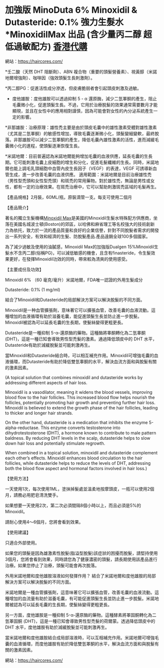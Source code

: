 # 加強版 MinoDuta 6% Minoxidil & Dutasteride: 0.1% 強力生髮水*MinoxidilMax 出品 (含少量丙二醇 超低過敏配方) [香港代購](https://haircores.com/)

網站：https://haircores.com/


*壬二酸（天然 DHT 阻斷劑）、ABN 複合物（重要的頭髮營養素）、視黃醇（米諾地爾增強劑）、咖啡因（強效頭髮生長刺激劑）。

*丙二醇PG：促進活性成分滲透，但皮膚脆弱者會引起頭皮刺激及過敏。

* 度他雄胺：度他雄胺可以透過抑制 5 - α 還原酶，減少二氫睪酮的產生，阻止毛囊微小化，促進頭髮生長。不過，它用於治療脫髮的效果通常需要數月才能顯現，並且在女性中的應用相對謹慎，因為可能會對女性的內分泌系統產生一定的影響。

*非那雄胺：治療原理：雄性禿主要是由於頭皮毛囊中的雄性激素受體對雄性激素（尤其是二氫睪酮）的敏感性增加，導致毛囊逐漸微小化，頭髮變細變軟，最終脫落。非那雄胺可以減少二氫睪酮的產生，降低毛囊內雄性激素的活性，進而減緩毛囊微小化的進程，使頭髮逐漸恢復生長。

*米諾地爾：目前普遍認為米諾地爾能夠增加毛囊的血液供應，延長毛囊的生長期。它可能刺激毛囊上皮細胞的增生和分化，促進毛髮纖維的生長。同時，米諾地爾也能上調毛乳頭細胞中血管內皮生長因子（VEGF）的表達，VEGF 可誘導新血管生成，進一步改善毛囊的血液供應。
適用範圍：米諾地爾是目前治療雄性禿（男性型禿頭和女性型禿頭）和斑禿的常用藥物。對於雄性禿，無論是男性或女性，都有一定的治療效果。在斑禿治療中，它可以幫助刺激斑禿區域的毛髮再生。

【產品規格】2月裝，60ML/瓶，原裝滴管一支。每支可使用二個月

【產品簡介】

著名的獨立生髮機構[Minoxidil Max](https://haircores.com/product/%e5%8a%a0%e5%bc%b7%e7%89%88-minoduta-6-minoxidil-dutasteride-0-1-%e5%bc%b7%e5%8a%9b%e7%94%9f%e9%ab%ae%e6%b0%b4minoxidilmax-%e5%87%ba%e5%93%81-%e5%90%ab%e5%b0%91%e9%87%8f%e4%b8%99%e4%ba%8c/)是美國的Minoxidil生髮水特殊配方供應商，坐落在美國名城波士頓(Boston)的郊區，以哈佛和麻省理工等名校強大的技術創新力為依托，致力於一流的產品質量和良好的企業信譽，針對不同脫髮者需求的開發出一系列安全，有效和經濟的生髮、防脫髮產品.產品遠銷全球100多個國家。

為了減少過敏及使用的油膩感，Minoxidil Max的加強版Dualgen 15%Minoxidil生髮水不含丙二醇(俗稱PG)，可以減低敏感的機會，且含有finasteride，令生髮效果更好，在發揮Minoxidil功效的同時，帶來較為清爽的使用感受。

【主要成份及功效】

Minoxidil 6% （60 毫克/毫升）米諾地爾，FDA唯一認證的外用生髮成分

Dutasteride: 0.1% (1 mg/ml)

結合了Minoxidil和Dutasteride的局部解決方案可以解決脫髮的不同方面。

Minoxidil是一种血管擴張劑，意味著它可以擴張血管，改善毛囊的血液流動。這種增加的血液循環有助於滋養毛囊，能促進頭髮生長並防止進一步脫髮。Minoxidil被認為可以延長毛囊的生長期，使髮絲變得更粗更長。

Dutasteride是一種抑制 5-α-還原酶的藥物。這種酶將睾酮轉化為二氫睾酮 (DHT)，這是一種已知會導致男性型禿髮的激素。通過降低頭皮中的 DHT 水平，Dutasteride有助於減緩脫髮並可能刺激再生。

當Minoxidil和Dutasteride結合時，可以相互補充作用。Minoxidil可增強毛囊的血液循環，而Dutasteride有助於降低雙氫睾酮的水平，解決血流方面和與脫髮有關的激素因素。

(A topical solution that combines minoxidil and dutasteride works by addressing different aspects of hair loss.

Minoxidil is a vasodilator, meaning it widens the blood vessels, improving blood flow to the hair follicles. This increased blood flow helps nourish the follicles, potentially promoting hair growth and preventing further hair loss. Minoxidil is believed to extend the growth phase of the hair follicles, leading to thicker and longer hair strands.

On the other hand, dutasteride is a medication that inhibits the enzyme 5-alpha-reductase. This enzyme converts testosterone into dihydrotestosterone (DHT), a hormone known to contribute to male pattern baldness. By reducing DHT levels in the scalp, dutasteride helps to slow down hair loss and potentially stimulate regrowth.

When combined in a topical solution, minoxidil and dutasteride complement each other’s effects. Minoxidil enhances blood circulation to the hair follicles, while dutasteride helps to reduce the levels of DHT, addressing both the blood flow aspect and hormonal factors involved in hair loss.)

【使用方法】

一天使用1次，每次使用1ML，塗抺掉髮處並溫柔地按摩頭皮，一瓶可以使用2個月，請務必用肥皂清洗雙手。

如果想要一天使用2次，第二次必須間隔8個小時以上，而且必須是5%的Minoxidil。

請耐心使用4～6個月，您將會看到效果。

【使用建議】

只適合外部使用。

如果您的頭髮是因為雄激素性脫髮(脂溢型脫髮)該症狀的困擾而脫髮，請堅持使用3個月，您將會看到效果，同時請您為了健康濃密的頭髮，請長期使用該產品進行治療。如果您停止了治療，頭髮可能會再次脫落。

外用米諾地爾和度他雄胺溶液如何發揮作用？
結合了米諾地爾和度他雄胺的局部解決方案可以解決脫髮的不同方面。

米諾地爾是一種血管擴張劑，這意味著它可以擴張血管，改善毛囊的血液流動。這種增加的血流量有助於滋養毛囊，有可能促進頭髮生長並防止進一步脫髮。米諾地爾被認為可以延長毛囊的生長期，使髮絲變得更粗更長。

另一方面，度他雄胺是一種抑制 5-α-還原酶的藥物。這種酵素將睪固酮轉化為二氫睪固酮 (DHT)，這是一種已知會導致男性型禿髮的荷爾蒙。透過降低頭皮中的 DHT 水平，度他雄胺有助於減緩脫髮並可能刺激再生。

當米諾地爾和度他雄胺結合成局部溶液時，可以互相補充作用。米諾地爾可增強毛囊的血液循環，而度他雄胺有助於降低雙氫睪酮的水平，解決血流方面和與脫髮有關的激素因素。

網站：https://haircores.com/
